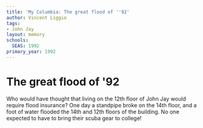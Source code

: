 ```yaml
---
title: 'My Columbia: The great flood of ''92'
author: Vincent Liggio
tags:
- John Jay
layout: memory
schools:
  SEAS: 1992
primary_year: 1992
---
```

# The great flood of '92

Who would have thought that living on the 12th floor of John Jay would require flood insurance? One day a standpipe broke on the 14th floor, and a foot of water flooded the 14th and 12th floors of the building. No one expected to have to bring their scuba gear to college!
